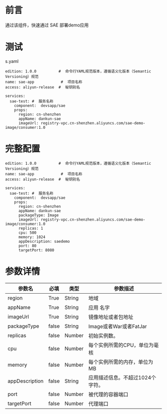 # 前言

通过该组件，快速通过 SAE 部署demo应用

# 测试

s.yaml

```
edition: 1.0.0          #  命令行YAML规范版本，遵循语义化版本（Semantic Versioning）规范
name: sae-app            #  项目名称
access: aliyun-release  #  秘钥别名

services:
  sae-test: #  服务名称
    component:  devsapp/sae
    props:
      region: cn-shenzhen
      appName: dankun-sae
      imageUrl: registry-vpc.cn-shenzhen.aliyuncs.com/sae-demo-image/consumer:1.0
```

# 完整配置

```
edition: 1.0.0          #  命令行YAML规范版本，遵循语义化版本（Semantic Versioning）规范
name: sae-app            #  项目名称
access: aliyun-release  #  秘钥别名

services:
  sae-test: #  服务名称
    component:  devsapp/sae
    props:
      region: cn-shenzhen
      appName: dankun-sae
      packageType: Image
      imageUrl: registry-vpc.cn-shenzhen.aliyuncs.com/sae-demo-image/consumer:1.0
      replicas: 1
      cpu: 500
      memory: 1024
      appDescription: saedemo
      port: 80
      targetPort: 8080
```

# 参数详情

| 参数名 |  必填  |  类型  |  参数描述  |
| --- |  ---  |  ---  |  ---  |
| region | True | String | 地域 |
| appName | True | String | 应用 名字 |
| imageUrl | True | String | 镜像地址或者包地址 |
| packageType | false | String | Image或者War或者FatJar |
| replicas | false | Number | 初始实例数。|
| cpu | false | Number | 每个实例所需的CPU，单位为毫核 |
| memory | false | Number | 每个实例所需的内存，单位为MB |
| appDescription | false | String | 应用描述信息。不超过1024个字符。|
| port | false | Number | 被代理的容器端口 |
| targetPort | false | Number | 代理端口 |

